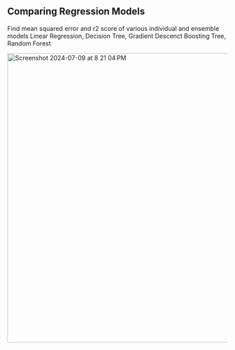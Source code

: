 ## Comparing Regression Models
Find mean squared error and r2 score of various individual and ensemble models
Linear Regression, Decision Tree, Gradient Descenct Boosting Tree, Random Forest

<img width="660" alt="Screenshot 2024-07-09 at 8 21 04 PM" src="https://github.com/tiffanyfu7/Break-Through-Tech-Portfolio/assets/71473099/229d6b2b-d815-4d0c-b50c-ad25fdc96fdc">
